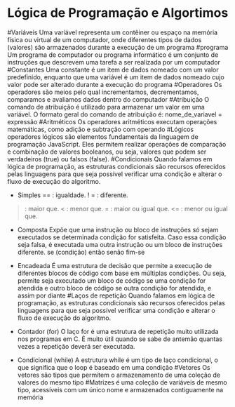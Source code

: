 
# Lógica de Programação e Algortimos

#Variáveis
 Uma variável representa um contêiner ou espaço na memória física ou virtual de um computador, onde diferentes tipos de dados (valores) são armazenados durante a execução de um programa
#programa 
Um programa de computador ou programa informático é um conjunto de instruções que descrevem uma tarefa a ser realizada por um computador
#Constantes
 Uma constante é um item de dados nomeado com um valor predefinido, enquanto que uma variável é um item de dados nomeado cujo valor pode ser alterado durante a execução do programa
#Operadores
 Os operadores são meios pelo qual incrementamos, decrementamos, comparamos e avaliamos dados dentro do computador
#Atribuição
 O comando de atribuição é utilizado para armazenar um valor em uma variável. O formato geral do comando de atribuição é: nome_de_variavel = expressão
#Aritméticos
 Os operadores aritméticos executam operações matemáticas, como adição e subtração com operando
#Lógicos
 operadores lógicos são elementos fundamentais da linguagem de programação JavaScript. Eles permitem realizar operações de comparação e combinação de valores booleanos, ou seja, valores que podem ser verdadeiros (true) ou falsos (false).
#Condicionais
 Quando falamos em lógica de programação, as estruturas condicionais são recursos oferecidos pelas linguagens para que seja possível verificar uma condição e alterar o fluxo de execução do algoritmo.
- Simples == : igualdade. ! = : diferente.
> : maior que. < : menor que.
>= : maior ou igual que. <= : menor ou igual que.

- Composta Expõe que uma instrução ou bloco de instruções só sejam executados se determinada condição for satisfeita. Caso essa condição seja falsa, é executada uma outra instrução ou um bloco de instruções diferente.
se (condição)
 então <comando1>
 senão <comando2>
fim-se 

- Encadeada É uma estrutura de decisão que permite a execução de diferentes blocos de código com base em múltiplas condições. Ou seja, permite seja executado um bloco de código se uma condição for atendida e outro bloco de código se outra condição for atendida, e assim por diante
#Laços de repetição
Quando falamos em lógica de programação, as estruturas condicionais são recursos oferecidos pelas linguagens para que seja possível verificar uma condição e alterar o fluxo de execução do algoritmo.
- Contador (for) O laço for é uma estrutura de repetição muito utilizada nos programas em C. É muito útil quando se sabe de antemão quantas vezes a repetição deverá ser executada.
- Condicional (while) A estrutura while é um tipo de laço condicional, o que significa que o loop é baseado em uma condição
#Vetores
Os vetores são tipos que permitem o armazenamento de uma coleção de valores do mesmo tipo
#Matrizes
é uma coleção de variáveis de mesmo tipo, acessíveis com um único nome e armazenados contiguamente na memória
